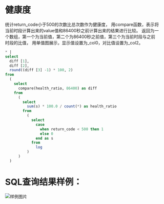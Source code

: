 # 健康度

统计return_code小于500的次数比总次数作为健康度，
用compare函数，表示将当前时段计算出来的value值和86400秒之前计算出来的结果进行比较。
返回为一个数组，第一个为当前值，第二个为86400秒之前值，第三个为当前时段与之前时段的比值，
用单值图展示，显示值设置为_col0，对比值设置为_col2。


```SQL
* |
select
  diff [1],
  diff [2],
  round((diff [3] -1) * 100, 2)
from
  (
    select
      compare(health_ratio, 86400) as diff
    from
      (
        select
          sum(s) * 100.0 / count(*) as health_ratio
        from
          (
            select
              case
                when return_code < 500 then 1
                else 0
              end as s
            from
              log
          )
      )
  )
```

# SQL查询结果样例：

![样例图片](http://slsconsole.oss-cn-hangzhou.aliyuncs.com/sql_sample/23%E5%81%A5%E5%BA%B7%E5%BA%A6.jpg)